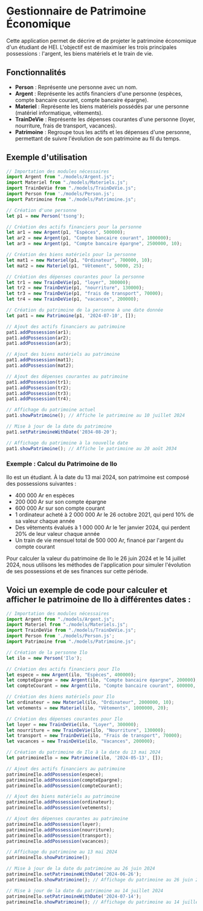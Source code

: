 # Gestionnaire de Patrimoine Économique

Cette application permet de décrire et de projeter le patrimoine économique d'un étudiant de HEI. L'objectif est de maximiser les trois principales possessions : l'argent, les biens matériels et le train de vie.

## Fonctionnalités

- **Person** : Représente une personne avec un nom.
- **Argent** : Représente les actifs financiers d'une personne (espèces, compte bancaire courant, compte bancaire épargne).
- **Materiel** : Représente les biens matériels possédés par une personne (matériel informatique, vêtements).
- **TrainDeVie** : Représente les dépenses courantes d'une personne (loyer, nourriture, frais de transport, vacances).
- **Patrimoine** : Regroupe tous les actifs et les dépenses d'une personne, permettant de suivre l'évolution de son patrimoine au fil du temps.

## Exemple d'utilisation

```javascript
// Importation des modules nécessaires
import Argent from "./models/Argent.js";
import Materiel from "./models/Materiels.js";
import TrainDeVie from "./models/TrainDeVie.js";
import Person from './models/Person.js';
import Patrimoine from "./models/Patrimoine.js";

// Création d'une personne
let p1 = new Person('tsong');

// Création des actifs financiers pour la personne
let ar1 = new Argent(p1, "Espèces", 500000);
let ar2 = new Argent(p1, "Compte bancaire courant", 1000000);
let ar3 = new Argent(p1, "Compte bancaire épargne", 2500000, 10);

// Création des biens matériels pour la personne
let mat1 = new Materiel(p1, "Ordinateur", 700000, 10);
let mat2 = new Materiel(p1, "Vêtement", 50000, 25);

// Création des dépenses courantes pour la personne
let tr1 = new TrainDeVie(p1, "loyer", 300000);
let tr2 = new TrainDeVie(p1, "nourriture", 130000);
let tr3 = new TrainDeVie(p1, "frais de transport", 70000);
let tr4 = new TrainDeVie(p1, "vacances", 200000);

// Création du patrimoine de la personne à une date donnée
let pat1 = new Patrimoine(p1, '2024-07-10', []);

// Ajout des actifs financiers au patrimoine
pat1.addPossession(ar1);
pat1.addPossession(ar2);
pat1.addPossession(ar3);

// Ajout des biens matériels au patrimoine
pat1.addPossession(mat1);
pat1.addPossession(mat2);

// Ajout des dépenses courantes au patrimoine
pat1.addPossession(tr1);
pat1.addPossession(tr2);
pat1.addPossession(tr3);
pat1.addPossession(tr4);

// Affichage du patrimoine actuel
pat1.showPatrimoine(); // Affiche le patrimoine au 10 juillet 2024

// Mise à jour de la date du patrimoine
pat1.setPatrimoineWithDate('2034-08-20');

// Affichage du patrimoine à la nouvelle date
pat1.showPatrimoine(); // Affiche le patrimoine au 20 août 2034
```

### Exemple : Calcul du Patrimoine de Ilo

Ilo est un étudiant. À la date du 13 mai 2024, son patrimoine est composé des possessions suivantes :

- 400 000 Ar en espèces
- 200 000 Ar sur son compte épargne
- 600 000 Ar sur son compte courant
- 1 ordinateur acheté à 2 000 000 Ar le 26 octobre 2021, qui perd 10% de sa valeur chaque année
- Des vêtements évalués à 1 000 000 Ar le 1er janvier 2024, qui perdent 20% de leur valeur chaque année
- Un train de vie mensuel total de 500 000 Ar, financé par l'argent du compte courant

Pour calculer la valeur du patrimoine de Ilo le 26 juin 2024 et le 14 juillet 2024, nous utilisons les méthodes de l'application pour simuler l'évolution de ses possessions et de ses finances sur cette période.

## Voici un exemple de code pour calculer et afficher le patrimoine de Ilo à différentes dates :

```javascript
// Importation des modules nécessaires
import Argent from "./models/Argent.js";
import Materiel from "./models/Materiels.js";
import TrainDeVie from "./models/TrainDeVie.js";
import Person from './models/Person.js';
import Patrimoine from "./models/Patrimoine.js";

// Création de la personne Ilo
let ilo = new Person('Ilo');

// Création des actifs financiers pour Ilo
let espece = new Argent(ilo, "Espèces", 400000);
let compteEpargne = new Argent(ilo, "Compte bancaire épargne", 200000);
let compteCourant = new Argent(ilo, "Compte bancaire courant", 600000, 10);

// Création des biens matériels pour Ilo
let ordinateur = new Materiel(ilo, "Ordinateur", 2000000, 10);
let vetements = new Materiel(ilo, "Vêtements", 1000000, 20);

// Création des dépenses courantes pour Ilo
let loyer = new TrainDeVie(ilo, "Loyer", 300000);
let nourriture = new TrainDeVie(ilo, "Nourriture", 130000);
let transport = new TrainDeVie(ilo, "Frais de transport", 70000);
let vacances = new TrainDeVie(ilo, "Vacances", 200000);

// Création du patrimoine de Ilo à la date du 13 mai 2024
let patrimoineIlo = new Patrimoine(ilo, '2024-05-13', []);

// Ajout des actifs financiers au patrimoine
patrimoineIlo.addPossession(espece);
patrimoineIlo.addPossession(compteEpargne);
patrimoineIlo.addPossession(compteCourant);

// Ajout des biens matériels au patrimoine
patrimoineIlo.addPossession(ordinateur);
patrimoineIlo.addPossession(vetements);

// Ajout des dépenses courantes au patrimoine
patrimoineIlo.addPossession(loyer);
patrimoineIlo.addPossession(nourriture);
patrimoineIlo.addPossession(transport);
patrimoineIlo.addPossession(vacances);

// Affichage du patrimoine au 13 mai 2024
patrimoineIlo.showPatrimoine();

// Mise à jour de la date du patrimoine au 26 juin 2024
patrimoineIlo.setPatrimoineWithDate('2024-06-26');
patrimoineIlo.showPatrimoine(); // Affichage du patrimoine au 26 juin 2024

// Mise à jour de la date du patrimoine au 14 juillet 2024
patrimoineIlo.setPatrimoineWithDate('2024-07-14');
patrimoineIlo.showPatrimoine(); // Affichage du patrimoine au 14 juillet 2024
```
